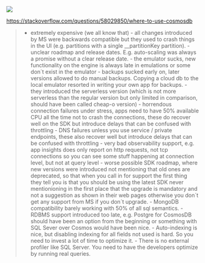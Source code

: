 ![](https://i.imgur.com/FWu0aWR.png)


https://stackoverflow.com/questions/58029850/where-to-use-cosmosdb

>- extremely expensive (we all know that)
    - all changes introduced by MS were backwards compatible but they used to crash things in the UI (e.g. partitions with a single __partitionKey partition).
    - unclear roadmap and release dates. E.g. auto-scaling was always a promise without a clear release date.
    - the emulator sucks, new functionality on the engine is always late in emulations or some don´t exist in the emulator
    - backups sucked early on, later versions allowed to do manual backups. Copying a cloud db to the local emulator resorted in writing your own app for backups.
    - they introduced the serverless version (which is not more serverless than the regular version but only limited in comparison, should have been called cheap-o version)
    - horrendous connection failures under stress, apps need to have 50% available CPU all the time not to crash the connections, these do recover well on the SDK but introduce delays that can be confused with throttling
    - DNS failures unless you use service / private endpoints, these also recover well but introduce delays that can be confused with throttling
    - very bad observability support, e.g. app insights does only report on http requests, not tcp connections so you can see some stuff happening at connection level, but not at query level
    - worse possible SDK roadmap, where new versions were introduced not mentioning that old ones are deprecated, so that when you call in for support the first thing they tell you is that you should be using the latest SDK never mentionioning in the first place that the upgrade is mandatory and not a suggestion as shown in their web pages otherwise you don´t get any support from MS if you don´t upgrade.
    - MongoDB compatibility barely working with 50% of all sql semantics.
    - RDBMS support introduced too late, e.g. Postgre for CosmosDB should have been an option from the beginning or something with SQL Sever over Cosmos would have been nice.
    - Auto-indexing is nice, but disabling indexing for all fields not used is hard. So you need to invest a lot of time to optimize it.
    - There is no external profiler like SQL Server. You need to have the developers optimize by running real queries.